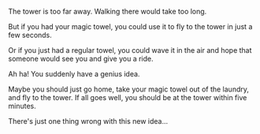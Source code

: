 
The tower is too far away. Walking there would take too long.

But if you had your magic towel, you could use it to fly to the tower in just a few seconds.

Or if you just had a regular towel, you could wave it in the air and hope that someone
would see you and give you a ride.

Ah ha! You suddenly have a genius idea.

Maybe you should just go home, take your magic towel out of the laundry, and fly to the tower.
If all goes well, you should be at the tower within five minutes.

There's just one thing wrong with this new idea...
